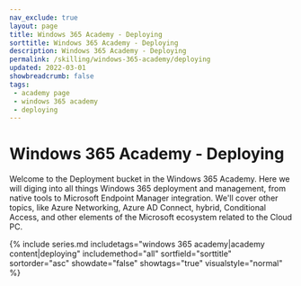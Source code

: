 ```yaml
---
nav_exclude: true
layout: page
title: Windows 365 Academy - Deploying
sorttitle: Windows 365 Academy - Deploying
description: Windows 365 Academy - Deploying
permalink: /skilling/windows-365-academy/deploying
updated: 2022-03-01
showbreadcrumb: false
tags: 
 - academy page
 - windows 365 academy
 - deploying
---
```


# Windows 365 Academy - Deploying

Welcome to the Deployment bucket in the Windows 365 Academy. Here we will diging into all things Windows 365 deployment and management, from native tools to Microsoft Endpoint Manager integration. We'll cover other topics, like Azure Networking, Azure AD Connect, hybrid, Conditional Access, and other elements of the Microsoft ecosystem related to the Cloud PC. 

{% include series.md 
    includetags="windows 365 academy|academy content|deploying" 
    includemethod="all" 
    sortfield="sorttitle" sortorder="asc" showdate="false" showtags="true" 
    visualstyle="normal"
%}
